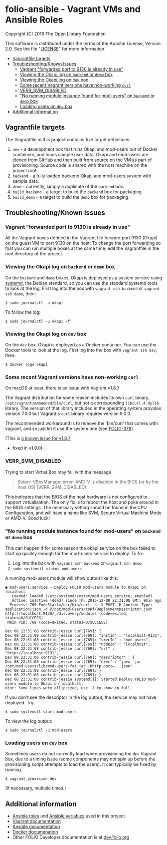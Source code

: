 # folio-ansible - Vagrant VMs and Ansible Roles

Copyright (C) 2016 The Open Library Foundation

This software is distributed under the terms of the Apache License,
Version 2.0. See the file "[LICENSE](LICENSE)" for more information.

<!-- ../../okapi/doc/md2toc -l 2 index.md -->
* [Vagrantfile targets](#vagrantfile-targets)
* [Troubleshooting/Known Issues](#troubleshootingknown-issues)
    * [Vagrant "forwarded port to 9130 is already in use"](#vagrant-forwarded-port-to-9130-is-already-in-use)
    * [Viewing the Okapi log on `backend` or `demo` box](#viewing-the-okapi-log-on-backend-or-demo-box)
    * [Viewing the Okapi log on `dev` box](#viewing-the-okapi-log-on-dev-box)
    * [Some recent Vagrant versions have non-working `curl`](#some-recent-vagrant-versions-have-non-working-curl)
    * [VERR_SVM_DISABLED](#verrsvmdisabled)
    * ["No running module instance found for mod-users" on `backend` or `demo` box](#no-running-module-instance-found-for-mod-users-on-backend-or-demo-box)
    * [Loading users on `dev` box](#loading-users-on-dev-box)
* [Additional information](#additional-information)

## Vagrantfile targets

The Vagrantfile in this project contains five target definitions:

1. `dev` - a development box that runs Okapi and mod-users out of Docker
   containers, and loads sample user data. Okapi and mod-users are
   cloned from GitHub and then built from source on the VM as part of
   provisioning. Source code is shared with the host machine on the
   project root.
2. `backend` - a fully loaded backend Okapi and mod-users system with
   sample data.
3. `demo` - currently, simply a duplicate of the `backend` box.
4. `build_backend` - a target to build the `backend` box for
   packaging.
5. `build_demo` - a target to build the `demo` box for packaging.

## Troubleshooting/Known Issues

### Vagrant "forwarded port to 9130 is already in use"

All the Vagrant boxes defined in the Vagrant file forward port 9130
(Okapi) on the guest VM to port 9130 on the host. To change the port
forwarding so that you can run multiple boxes at the same time, edit
the Vagrantfile in the root directory of the project.

### Viewing the Okapi log on `backend` or `demo` box

On the `backend` and `demo` boxes, Okapi is deployed as a system
service using
[systemd](https://www.freedesktop.org/wiki/Software/systemd/), the
Debian standard, so you can use the standard systemd tools to look at
the log. First log into the box with `vagrant ssh backend` or `vagrant
ssh demo`, then:

    $ sudo journalctl -u okapi

To follow the log:

    $ sudo journalctl -u okapi -f

### Viewing the Okapi log on `dev` box

On the `dev` box, Okapi is deployed as a Docker container. You can use
the Docker tools to look at the log. First log into the box with
`vagrant ssh dev`, then:

    $ docker logs okapi

### Some recent Vagrant versions have non-working `curl`

On macOS at least, there is an issue with Vagrant v1.8.7

The Vagrant distribution for some reason includes its own `curl` binary,
`/opt/vagrant/embedded/bin/curl`, but not a corresponding
`libcurl.4.dylib` library. The version of that library included in the
operating system provides version 7.0.0 but Vagrant's `curl` binary
requires version 9.0.0.

The recommended workaround is to remove the 'bin/curl' that comes
with vagrant, and so just let it use the system one (see
[FOLIO-379](https://issues.folio.org/browse/FOLIO-379)).

(This is
[a known issue for v1.8.7](https://github.com/mitchellh/vagrant/issues/7969)
- fixed in v1.9.0).

### VERR_SVM_DISABLED

Trying to start VirtualBox may fail with the message

> Stderr: VBoxManage: error: AMD-V is disabled in the BIOS (or by the host OS) (VERR_SVM_DISABLED)

This indicates that the BIOS of the host hardware is not configured to
support virtualisation. The only fix is to reboot the host and poke
around in the BIOS settings. The necessary setting should be found in
the CPU Configuration, and will have a name like SVM, Secure Virtual
Machine Mode or AMD-V. Good luck!

### "No running module instance found for mod-users" on `backend` or `demo` box

This can happen if for some reason the okapi service on the box failed
to start up quickly enough for the mod-users service to deploy. To
fix:

1. Log into the box with `vagrant ssh backend` or `vagrant ssh demo`
2. `sudo systemctl status mod-users`

A running mod-users module will show output like this:

```vagrant@contrib-jessie:~$ sudo systemctl status mod-users
● mod-users.service - Deploy FOLIO mod-users module to Okapi on localhost
   Loaded: loaded (/etc/systemd/system/mod-users.service; enabled)
   Active: inactive (dead) since Thu 2016-12-08 22:31:08 GMT; 9min ago
  Process: 769 ExecStart=/usr/bin/curl -s -X POST -H Content-Type: application/json -d @/opt/mod-users/conf/DeploymentDescriptor.json http://localhost:9130/_/discovery/modules (code=exited, status=0/SUCCESS)
 Main PID: 769 (code=exited, status=0/SUCCESS)

Dec 08 22:31:08 contrib-jessie curl[769]: {
Dec 08 22:31:08 contrib-jessie curl[769]: "instId" : "localhost-9131",
Dec 08 22:31:08 contrib-jessie curl[769]: "srvcId" : "mod-users",
Dec 08 22:31:08 contrib-jessie curl[769]: "nodeId" : "localhost",
Dec 08 22:31:08 contrib-jessie curl[769]: "url" : "http://localhost:9131",
Dec 08 22:31:08 contrib-jessie curl[769]: "descriptor" : {
Dec 08 22:31:08 contrib-jessie curl[769]: "exec" : "java -jar /opt/mod-users/lib/mod-users-fat.jar -Dhttp.port=...json"
Dec 08 22:31:08 contrib-jessie curl[769]: }
Dec 08 22:31:08 contrib-jessie curl[769]: }
Dec 08 22:31:08 contrib-jessie systemd[1]: Started Deploy FOLIO mod-users module to Okapi on localhost.
Hint: Some lines were ellipsized, use -l to show in full.
```

If you don't see the descriptor in the log output, the service may not
have deployed. Try:

    $ sudo systemctl start mod-users

To view the log output:

    $ sudo journalctl -u mod-users

### Loading users on `dev` box

Sometimes users do not correctly load when provisioning the `dev`
Vagrant box, due to a timing issue (some components may not spin up
before the provisioning script attempts to load the users). It can
typically be fixed by running

	$ vagrant provision dev

(If necessary, multiple times.)

## Additional information

* [Ansible roles](ansible-roles.md) and
  [Ansible variables](ansible-variables.md) used in this project
* [Vagrant documentation](https://www.vagrantup.com/docs/)
* [Ansible documentation](http://docs.ansible.com/ansible/index.html)
* [Docker documenation](https://docs.docker.com/)
* Other FOLIO Developer documentation is at [dev.folio.org](http://dev.folio.org/) 
